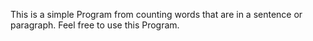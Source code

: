 This is a simple Program from counting words that are in a sentence or paragraph.
Feel free to use this Program.

